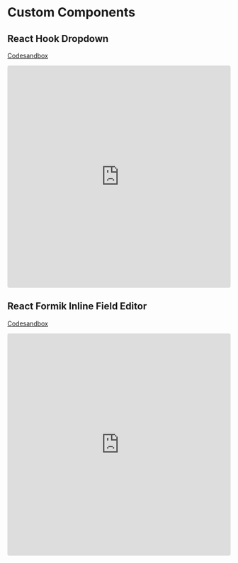 # Custom Components

## React Hook Dropdown
[Codesandbox](https://codesandbox.io/s/react-hook-dropdown-jy3zp)

<iframe src="https://codesandbox.io/embed/react-hook-dropdown-jy3zp?fontsize=14&hidenavigation=1&theme=dark"
     style="width:100%; height:500px; border:0; border-radius: 4px; overflow:hidden;"
     title="react-hook-dropdown"
     allow="accelerometer; ambient-light-sensor; camera; encrypted-media; geolocation; gyroscope; hid; microphone; midi; payment; usb; vr; xr-spatial-tracking"
     sandbox="allow-forms allow-modals allow-popups allow-presentation allow-same-origin allow-scripts"
   ></iframe>


## React Formik Inline Field Editor
[Codesandbox](https://codesandbox.io/s/reactformikinlinefieldeditor)

<iframe src="https://codesandbox.io/embed/reactformikinlinefieldeditor-w687o?fontsize=14&hidenavigation=1&theme=dark"
     style="width:100%; height:500px; border:0; border-radius: 4px; overflow:hidden;"
     title="ReactFormikInlineFieldEditor"
     allow="accelerometer; ambient-light-sensor; camera; encrypted-media; geolocation; gyroscope; hid; microphone; midi; payment; usb; vr; xr-spatial-tracking"
     sandbox="allow-forms allow-modals allow-popups allow-presentation allow-same-origin allow-scripts"
   ></iframe>
   
